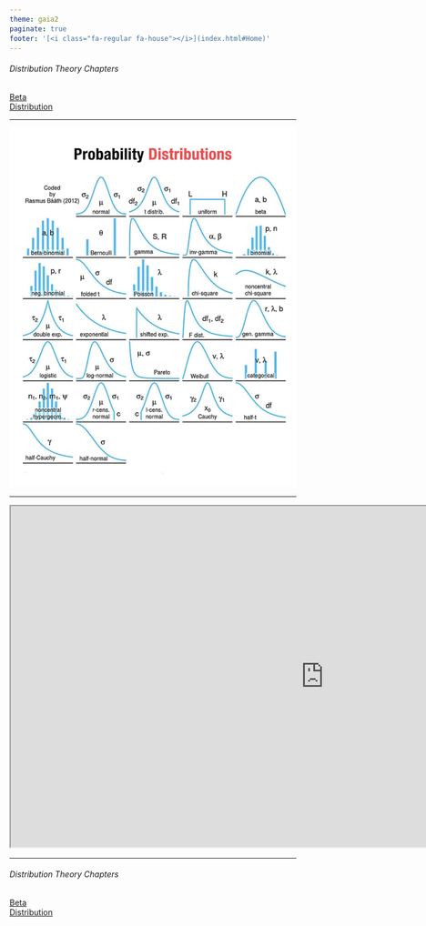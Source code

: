 ```yaml
---
theme: gaia2
paginate: true
footer: '[<i class="fa-regular fa-house"></i>](index.html#Home)'
---
```

<!-- _class: lead -->

###### Distribution Theory Chapters

<div class="dashboard-tiles">
  <a class="tile-link" href="math/probstats/dist/beta.html" style="--tile-bg-img:url('assets/2025-09-30-19-41-08.png');">Beta<br>Distribution</a>
</div>

---

![w:600](assets/2025-09-30-23-20-50.png)

---

<iframe src="https://www.acsu.buffalo.edu/~adamcunn/probability/probability.html", width="1100", height="600"></iframe>

---

<!-- _class: lead -->

###### Distribution Theory Chapters

<div class="dashboard-tiles">
  <a class="tile-link" href="math/probstats/dist/beta.html">Beta<br>Distribution</a>
</div>
